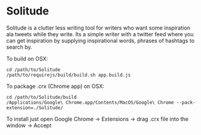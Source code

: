 Solitude
===
Solitude is a clutter less writing tool for writers who want some inspiration ala tweets while they write. Its a simple writer with a twitter feed where you can get inspiration by supplying inspirational words, phrases of hashtags to search by.

To build on OSX:

	cd /path/to/Solitude
	/path/to/requirejs/build/build.sh app.build.js

To package .crx (Chrome app) on OSX:

	cd /path/to/Solitude/build
	/Applications/Google\ Chrome.app/Contents/MacOS/Google\ Chrome --pack-extension=./Solitude/
	
To install just open Google Chrome -> Extensions -> drag .crx file into the window -> Accept

